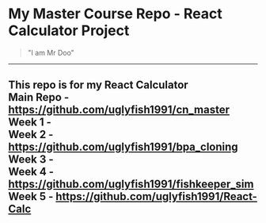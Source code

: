 # My Master Course Repo - React Calculator Project  
> "I am Mr Doo"  
---
This repo is for my React Calculator  
Main Repo - https://github.com/uglyfish1991/cn_master  
Week 1 -   
Week 2 - https://github.com/uglyfish1991/bpa_cloning  
Week 3 -   
Week 4 - https://github.com/uglyfish1991/fishkeeper_sim  
Week 5 - https://github.com/uglyfish1991/React-Calc
---    
